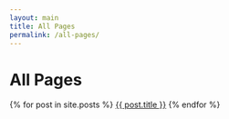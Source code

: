 ```yaml
---
layout: main
title: All Pages
permalink: /all-pages/
---
```

<h1>All Pages</h1>
<p>
  {% for post in site.posts %}
    <a href="{{ post.url }}">{{ post.title }}</a>
  {% endfor %}
</p>
